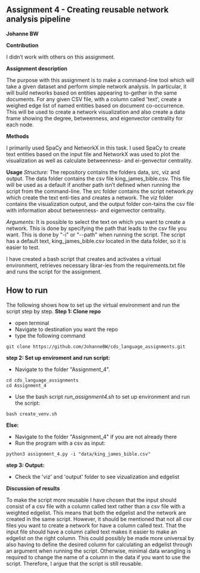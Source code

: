## Assignment 4 - Creating reusable network analysis pipeline
**Johanne BW**

__Contribution__

I didn’t work with others on this assignment.

__Assignment description__

The purpose with this assignment is to make a command-line tool which will take a given dataset and perform simple network analysis. In particular, it will build networks based on entities appearing to-gether in the same documents. For any given CSV file, with a column called 'text', create a weighed edge list of named entities based on document co-occurrence. This will be used to create a network visualization and also create a data frame showing the degree, betweenness, and eigenvector centrality for each node. 


__Methods__

I primarily used SpaCy and NetworkX in this task. I used SpaCy to create text entities based on the input file and NetworkX was used to plot the visualization as well as calculate betweenness- and ei-genvector centrality. 

__Usage__
_Structure:_
The repository contains the folders data, src, viz and output. The data folder contains the csv file king_james_bible.csv. This file will be used as a default if another path isn’t defined when running the script from the command-line. The src folder contains the script network.py which create the text enti-ties and creates a network. The viz folder contains the visualization output, and the output folder con-tains the csv file with information about betweenness- and eigenvector centrality.  

_Arguments:_
It is possible to select the text on which you want to create a network. This is done by specifying the path that leads to the csv file you want. This is done by "-i" or "--path" when running the script. The script has a default text, king_james_bible.csv located in the data folder, so it is easier to test.

I have created a bash script that creates and activates a virtual environment, retrieves necessary librar-ies from the requirements.txt file and runs the script for the assignment.

## How to run
The following shows how to set up the virtual environment and run the script step by step.
**Step 1: Clone repo**
- open terminal
- Navigate to destination you want the repo
- type the following command
 ```console
 git clone https://github.com/JohanneBW/cds_language_assignments.git
 ```
**step 2: Set up enviroment and run script:**
- Navigate to the folder "Assignment_4".
```console
cd cds_language_assignments
cd Assignment_4
```  
- Use the bash script _run_assignment4.sh_ to set up environment and run the script:  
```console
bash create_venv.sh
```  
**Else:**
- Navigate to the folder "Assignment_4" if you are not already there
- Run the program with a csv as input:
```console
python3 assignment_4.py -i "data/king_james_bible.csv"
```  
**step 3: Output:**
- Check the 'viz' and 'output' folder to see vizualization and edgelist

__Discussion of results__

To make the script more reusable I have chosen that the input should consist of a csv file with a column called text rather than a csv file with a weighted edgelist. This means that both the edgelist and the network are created in the same script. However, it should be mentioned that not all csv files you want to create a network for have a column called text. That the input file should have a column called text makes it easier to make an edgelist on the right column. This could possibly be made more universal by also having to define the desired column for calculating an edgelist through an argument when running the script. Otherwise, minimal data wrangling is required to change the name of a column in the data if you want to use the script. Therefore, I argue that the script is still reusable.
